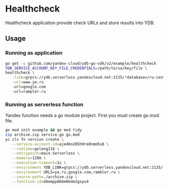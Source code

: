 # Healthcheck

Healthcheck application provide check URLs and store results into YDB.

## Usage

### Running as application

```bash
go get -u github.com/yandex-cloud/ydb-go-sdk/v2/example/healthcheck
YDB_SERVICE_ACCOUNT_KEY_FILE_CREDENTIALS=/path/to/sa/key/file \
healthcheck \
   -link=grpcs://ydb.serverless.yandexcloud.net:2135/?database=/ru-central1/b1g8skpblkos03malf3s/etn01f8gv9an9sedo9fu \
   -url=www.ya.ru
   -url=google.com
   -url=rampler.ru
```

### Running as serverless function
Yandex function needs a go module project. First you must create go.mod file.
```bash
go mod init example && go mod tidy 
zip archive.zip service.go go.mod
yc sls fn version create \
   --service-account-id=aje46n285h0re8nmm5u6 \
   --runtime=golang116 \
   --entrypoint=main.Serverless \
   --memory=128m \
   --execution-timeout=1s \
   --environment YDB_LINK=grpcs://ydb.serverless.yandexcloud.net:2135/?database=/ru-central1/b1g8skpblkos03malf3s/etn01f8gv9an9sedo9fu \
   --environment URLS=ya.ru,google.com,rambler.ru \
   --source-path=./archive.zip \
   --function-id=d4empp866m0b4m2gspu9
```
